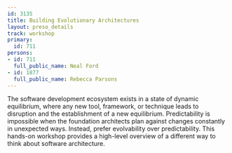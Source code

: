 ```yaml
---
id: 3135
title: Building Evolutionary Architectures
layout: preso_details
track: workshop
primary:
  id: 711
persons:
- id: 711
  full_public_name: Neal Ford
- id: 1877
  full_public_name: Rebecca Parsons
---
```

The software development ecosystem exists in a state of dynamic equilibrium, where any new tool, framework, or technique leads to disruption and the establishment of a new equilibrium. Predictability is impossible when the foundation architects plan against changes constantly in unexpected ways. Instead, prefer evolvability over predictability. This hands-on workshop provides a high-level overview of a different way to think about software architecture.
